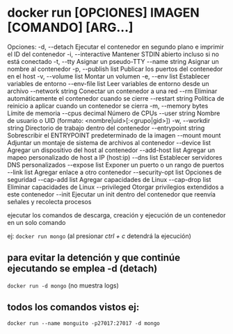 # docker run [OPCIONES] IMAGEN [COMANDO] [ARG...]

Opciones:
  -d, --detach                    Ejecutar el contenedor en segundo plano e imprimir el ID del contenedor
  -i, --interactive               Mantener STDIN abierto incluso si no está conectado
  -t, --tty                       Asignar un pseudo-TTY
  --name string                   Asignar un nombre al contenedor
  -p, --publish list              Publicar los puertos del contenedor en el host
  -v, --volume list               Montar un volumen
  -e, --env list                  Establecer variables de entorno
  --env-file list                 Leer variables de entorno desde un archivo
  --network string                Conectar un contenedor a una red
  --rm                            Eliminar automáticamente el contenedor cuando se cierre
  --restart string                Política de reinicio a aplicar cuando un contenedor se cierra
  -m, --memory bytes              Límite de memoria
  --cpus decimal                  Número de CPUs
  --user string                   Nombre de usuario o UID (formato: <nombre|uid>[:<grupo|gid>])
  -w, --workdir string            Directorio de trabajo dentro del contenedor
  --entrypoint string             Sobrescribir el ENTRYPOINT predeterminado de la imagen
  --mount mount                   Adjuntar un montaje de sistema de archivos al contenedor
  --device list                   Agregar un dispositivo del host al contenedor
  --add-host list                 Agregar un mapeo personalizado de host a IP (host:ip)
  --dns list                      Establecer servidores DNS personalizados
  --expose list                   Exponer un puerto o un rango de puertos
  --link list                     Agregar enlace a otro contenedor
  --security-opt list             Opciones de seguridad
  --cap-add list                  Agregar capacidades de Linux
  --cap-drop list                 Eliminar capacidades de Linux
  --privileged                    Otorgar privilegios extendidos a este contenedor
  --init                          Ejecutar un init dentro del contenedor que reenvía señales y recolecta procesos


ejecutar los comandos de descarga, creación y ejecución de un contenedor en un solo comando

ej:
`docker run mongo` (al presionar *ctrl + c* detendrá la ejecución)

## para evitar la detención y que continúe ejecutando se emplea -d (detach)
`docker run -d mongo` (no muestra logs)


## todos los comandos vistos ej:
`docker run --name monguito -p27017:27017 -d mongo`
